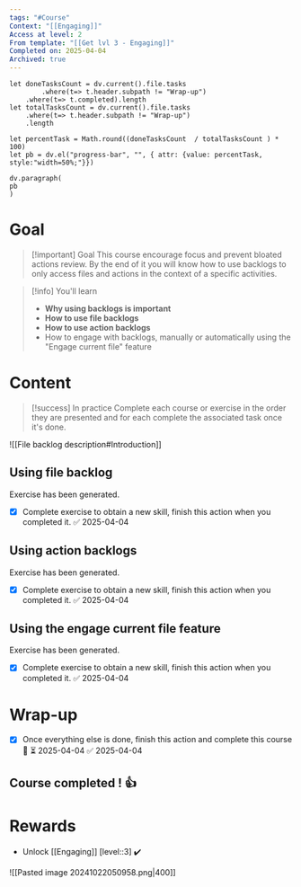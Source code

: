 ```yaml
---
tags: "#Course"
Context: "[[Engaging]]"
Access at level: 2
From template: "[[Get lvl 3 - Engaging]]"
Completed on: 2025-04-04
Archived: true
---
```



```dataviewjs
let doneTasksCount = dv.current().file.tasks
		.where(t=> t.header.subpath != "Wrap-up")
	.where(t=> t.completed).length 
let totalTasksCount = dv.current().file.tasks
	.where(t=> t.header.subpath != "Wrap-up")
	.length

let percentTask = Math.round((doneTasksCount  / totalTasksCount ) * 100)  
let pb = dv.el("progress-bar", "", { attr: {value: percentTask, style:"width=50%;"}})

dv.paragraph(  
pb
) 
```
# Goal

> [!important] Goal
> This course encourage focus and prevent bloated actions review. By the end of it you will know how to use backlogs to only access files and actions in the context of a specific activities.
> 

> [!info] You'll learn
> - **Why using backlogs is important**
> - **How to use file backlogs**
> - **How to use action backlogs**
> - How to engage with backlogs, manually or automatically using the "Engage current file" feature
# Content 

> [!success] In practice
> Complete each course or exercise in the order they are presented and for each complete the associated task once it's done. 

![[File backlog description#Introduction]]

## Using file backlog

Exercise has been generated.
- [x] Complete exercise to obtain a new skill, finish this action when you completed it. ✅ 2025-04-04
## Using action backlogs

Exercise has been generated.
- [x] Complete exercise to obtain a new skill, finish this action when you completed it. ✅ 2025-04-04
## Using the engage current file feature

Exercise has been generated.
- [x] Complete exercise to obtain a new skill, finish this action when you completed it. ✅ 2025-04-04
# Wrap-up

- [x] Once everything else is done, finish this action and complete this course 🔽 ⏳ 2025-04-04 ✅ 2025-04-04

## Course completed ! 👍

# Rewards

- Unlock [[Engaging]] [level::3] ✔️

![[Pasted image 20241022050958.png|400]]


